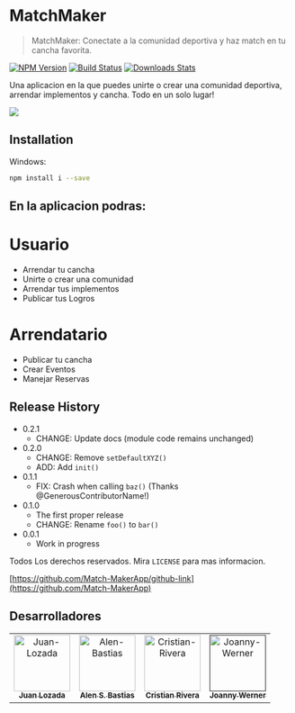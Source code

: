 # MatchMaker
> MatchMaker: Conectate a la comunidad deportiva y haz match en tu cancha favorita.

[![NPM Version][npm-image]][npm-url]
[![Build Status][travis-image]][travis-url]
[![Downloads Stats][npm-downloads]][npm-url]

Una aplicacion en la que puedes unirte o crear una comunidad deportiva, arrendar implementos y cancha. Todo en un solo lugar!

![](header.png)

## Installation

Windows:

```sh
npm install i --save
```

## En la aplicacion podras:

# Usuario

- Arrendar tu cancha
- Unirte o crear una comunidad
- Arrendar tus implementos
- Publicar tus Logros

# Arrendatario

- Publicar tu cancha
- Crear Eventos
- Manejar Reservas



## Release History

* 0.2.1
    * CHANGE: Update docs (module code remains unchanged)
* 0.2.0
    * CHANGE: Remove `setDefaultXYZ()`
    * ADD: Add `init()`
* 0.1.1
    * FIX: Crash when calling `baz()` (Thanks @GenerousContributorName!)
* 0.1.0
    * The first proper release
    * CHANGE: Rename `foo()` to `bar()`
* 0.0.1
    * Work in progress

Todos Los derechos reservados. Mira ``LICENSE`` para mas informacion.

[https://github.com/Match-MakerApp/github-link](https://github.com/Match-MakerApp)

## Desarrolladores

<table>
  <tr>
     <td align="center"><a href="https://github.com/Juan-Lozada"><img src="https://avatars.githubusercontent.com/u/103466033?v=4" width="100px;" alt="Juan-Lozada"/>        <br/><sub><b>Juan Lozada</b></sub></a></td>
    <tc>
     <td align="center"><a href="https://github.com/BOR34LIS"><img src="https://avatars.githubusercontent.com/u/95000215?v=4" width="100px;" alt="Alen-Bastias"/>            <br/><sub><b>Alen S. Bastias</b></sub></a></td>
    </tc>
    <tc> 
     <td align="center"><a href="https://github.com/krhiz1988"><img src="https://avatars.githubusercontent.com/u/19410168?v=4" width="100px;" alt="Cristian-Rivera"/>        <br/><sub><b>Cristian Rivera</b></sub></a></td>
    </tc>
    <tc>
     <td align="center"><a href=""><img src="" width="100px;" alt="Joanny-Werner"/>        <br/><sub><b>Joanny Werner</b></sub></a></td>
    </tc>
  </tr>
</table>
  

<!-- Markdown link & img dfn's -->
[npm-image]: https://img.shields.io/npm/v/datadog-metrics.svg?style=flat-square
[npm-url]: https://npmjs.org/package/datadog-metrics
[npm-downloads]: https://img.shields.io/npm/dm/datadog-metrics.svg?style=flat-square
[travis-image]: https://img.shields.io/travis/dbader/node-datadog-metrics/master.svg?style=flat-square
[travis-url]: https://travis-ci.org/dbader/node-datadog-metrics
[wiki]: https://github.com/yourname/yourproject/wiki


